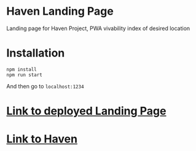 # Haven Landing Page
Landing page for Haven Project, PWA vivability index of desired location


# Installation
``` 
npm install
npm run start
```

And then go to `localhost:1234`

# [Link to deployed Landing Page](https://haven-www.netlify.app/)

# [Link to Haven](https://haven-pwa.netlify.app/)


